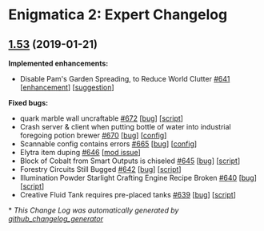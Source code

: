 # Enigmatica 2: Expert Changelog

## [1.53](https://github.com/NillerMedDild/Enigmatica2Expert/tree/1.53) (2019-01-21)
**Implemented enhancements:**

- Disable Pam's Garden Spreading, to Reduce World Clutter [\#641](https://github.com/NillerMedDild/Enigmatica2Expert/issues/641) [[enhancement](https://github.com/NillerMedDild/Enigmatica2Expert/labels/enhancement)] [[suggestion](https://github.com/NillerMedDild/Enigmatica2Expert/labels/suggestion)]

**Fixed bugs:**

- quark marble wall uncraftable  [\#672](https://github.com/NillerMedDild/Enigmatica2Expert/issues/672) [[bug](https://github.com/NillerMedDild/Enigmatica2Expert/labels/bug)] [[script](https://github.com/NillerMedDild/Enigmatica2Expert/labels/script)]
- Crash server & client when putting bottle of water into industrial foregoing potion brewer [\#670](https://github.com/NillerMedDild/Enigmatica2Expert/issues/670) [[bug](https://github.com/NillerMedDild/Enigmatica2Expert/labels/bug)] [[config](https://github.com/NillerMedDild/Enigmatica2Expert/labels/config)]
- Scannable config contains errors [\#665](https://github.com/NillerMedDild/Enigmatica2Expert/issues/665) [[bug](https://github.com/NillerMedDild/Enigmatica2Expert/labels/bug)] [[config](https://github.com/NillerMedDild/Enigmatica2Expert/labels/config)]
- Elytra item duping [\#646](https://github.com/NillerMedDild/Enigmatica2Expert/issues/646) [[mod issue](https://github.com/NillerMedDild/Enigmatica2Expert/labels/mod%20issue)]
- Block of Cobalt from Smart Outputs is chiseled [\#645](https://github.com/NillerMedDild/Enigmatica2Expert/issues/645) [[bug](https://github.com/NillerMedDild/Enigmatica2Expert/labels/bug)] [[script](https://github.com/NillerMedDild/Enigmatica2Expert/labels/script)]
- Forestry Circuits Still Bugged [\#642](https://github.com/NillerMedDild/Enigmatica2Expert/issues/642) [[bug](https://github.com/NillerMedDild/Enigmatica2Expert/labels/bug)] [[script](https://github.com/NillerMedDild/Enigmatica2Expert/labels/script)]
- Illumination Powder Starlight Crafting Engine Recipe Broken [\#640](https://github.com/NillerMedDild/Enigmatica2Expert/issues/640) [[bug](https://github.com/NillerMedDild/Enigmatica2Expert/labels/bug)] [[script](https://github.com/NillerMedDild/Enigmatica2Expert/labels/script)]
- Creative Fluid Tank requires pre-placed tanks [\#639](https://github.com/NillerMedDild/Enigmatica2Expert/issues/639) [[bug](https://github.com/NillerMedDild/Enigmatica2Expert/labels/bug)] [[script](https://github.com/NillerMedDild/Enigmatica2Expert/labels/script)]



\* *This Change Log was automatically generated by [github_changelog_generator](https://github.com/skywinder/Github-Changelog-Generator)*